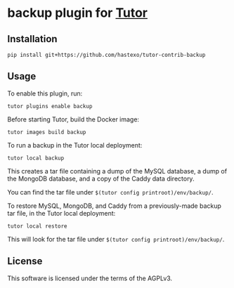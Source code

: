 # backup plugin for [Tutor](https://docs.tutor.overhang.io)

## Installation

    pip install git+https://github.com/hastexo/tutor-contrib-backup

## Usage
To enable this plugin, run:

    tutor plugins enable backup

Before starting Tutor, build the Docker image:

    tutor images build backup

To run a backup in the Tutor local deployment:

    tutor local backup

This creates a tar file containing a dump of the MySQL database,
a dump of the MongoDB database, and a copy of the Caddy data directory.

You can find the tar file under `$(tutor config printroot)/env/backup/`.

To restore MySQL, MongoDB, and Caddy from a previously-made backup tar file, in 
the Tutor local deployment:

    tutor local restore

This will look for the tar file under `$(tutor config printroot)/env/backup/`.

## License

This software is licensed under the terms of the AGPLv3.
